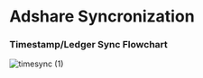 # Adshare Syncronization

### Timestamp/Ledger Sync Flowchart
![timesync (1)](https://user-images.githubusercontent.com/47361247/230995160-8ee426ce-48ce-4eaa-ade8-de9900782666.png)
